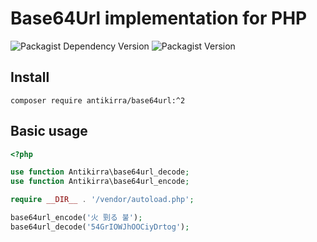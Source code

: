 # Base64Url implementation for PHP
![Packagist Dependency Version](https://img.shields.io/packagist/dependency-v/antikirra/base64url/php)
![Packagist Version](https://img.shields.io/packagist/v/antikirra/base64url)

## Install

```console
composer require antikirra/base64url:^2
```

## Basic usage

```php
<?php

use function Antikirra\base64url_decode;
use function Antikirra\base64url_encode;

require __DIR__ . '/vendor/autoload.php';

base64url_encode('火 剄る 불');
base64url_decode('54GrIOWJhOOCiyDrtog');
```
